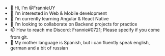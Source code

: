 - 👋 Hi, I’m @FrannieUY
- 👀 I’m interested in Web & Mobile development
- 🌱 I’m currently learning Angular & React Native
- 💞️ I’m looking to collaborate on Backend projects for practice
- 📫 How to reach me Discord: Frannie#0721; Please specify if you come from git.
- 🎌 My mother language is Spanish, but i can fluently speak english, german and a bit of russian

<!---
FrannieUY/FrannieUY is a ✨ special ✨ repository because its `README.md` (this file) appears on your GitHub profile.
You can click the Preview link to take a look at your changes.
--->

